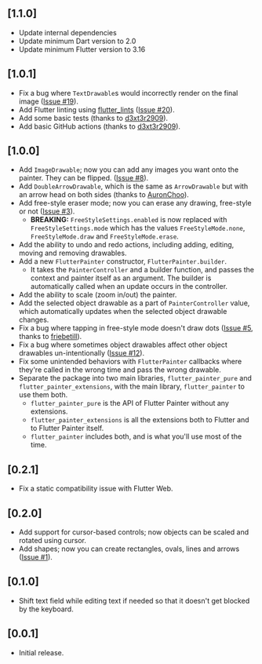 ## [1.1.0]

* Update internal dependencies
* Update minimum Dart version to 2.0
* Update minimum Flutter version to 3.16

## [1.0.1]
* Fix a bug where `TextDrawable`s would incorrectly render on the final image ([Issue #19](https://github.com/omarhurani/flutter_painter/issues/19)).
* Add Flutter linting using [flutter_lints](https://pub.dev/packages/flutter_lints) ([Issue #20](https://github.com/omarhurani/flutter_painter/issues/20)).
* Add some basic tests (thanks to [d3xt3r2909](https://github.com/omarhurani/flutter_painter/pull/21)).
* Add basic GitHub actions (thanks to [d3xt3r2909](https://github.com/omarhurani/flutter_painter/pull/21)).

## [1.0.0]
* Add `ImageDrawable`; now you can add any images you want onto the painter. They can be flipped. ([Issue #8](https://github.com/omarhurani/flutter_painter/issues/8)).
* Add `DoubleArrowDrawable`, which is the same as `ArrowDrawable` but with an arrow head on both sides (thanks to [AuronChoo](https://github.com/omarhurani/flutter_painter/pull/17)).
* Add free-style eraser mode; now you can erase any drawing, free-style or not ([Issue #3](https://github.com/omarhurani/flutter_painter/issues/3)).
    * **BREAKING:** `FreeStyleSettings.enabled` is now replaced with `FreeStyleSettings.mode` which has the values `FreeStyleMode.none`, `FreeStyleMode.draw` and `FreeStyleMode.erase`.
* Add the ability to undo and redo actions, including adding, editing, moving and removing drawables.
* Add a new `FlutterPainter` constructor, `FlutterPainter.builder`.
    * It takes the `PainterController` and a builder function, and passes the context and painter itself as an argument. The builder is automatically called when an update occurs in the controller.
* Add the ability to scale (zoom in/out) the painter.
* Add the selected object drawable as a part of `PainterController` value, which automatically updates when the selected object drawable changes.
* Fix a bug where tapping in free-style mode doesn't draw dots ([Issue #5](https://github.com/omarhurani/flutter_painter/issues/5), thanks to [friebetill](https://github.com/omarhurani/flutter_painter/pull/6)).
* Fix a bug where sometimes object drawables affect other object drawables un-intentionally ([Issue #12](https://github.com/omarhurani/flutter_painter/issues/12)).
* Fix some unintended behaviors with `FlutterPainter` callbacks where they're called in the wrong time and pass the wrong drawable.
* Separate the package into two main libraries, `flutter_painter_pure` and `flutter_painter_extensions`, with the main library, `flutter_painter` to use them both.
    * `flutter_painter_pure` is the API of Flutter Painter without any extensions.
    * `flutter_painter_extensions` is all the extensions both to Flutter and to Flutter Painter itself.
    * `flutter_painter` includes both, and is what you'll use most of the time.


## [0.2.1]
* Fix a static compatibility issue with Flutter Web.

## [0.2.0]

* Add support for cursor-based controls; now objects can be scaled and rotated using cursor.
* Add shapes; now you can create rectangles, ovals, lines and arrows ([Issue #1](https://github.com/omarhurani/flutter_painter/issues/1)).

## [0.1.0]

* Shift text field while editing text if needed so that it doesn't get blocked by the keyboard.

## [0.0.1]

* Initial release.
